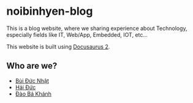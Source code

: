 # noibinhyen-blog

This is a blog website, where we sharing experience about Technology, especially fields like IT, Web/App, Embedded, IOT, etc...

This website is built using [Docusaurus 2](https://docusaurus.io/).

## Who are we?

- [Bùi Đức Nhật](https://facebook.com/buiducnhat47)
- [Hải Đức](https://www.facebook.com/profile.php?id=100025366033633)
- [Đào Bá Khánh](https://www.facebook.com/2imdaokhanhbk)
